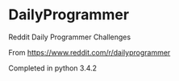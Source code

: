 # DailyProgrammer
Reddit Daily Programmer Challenges

From https://www.reddit.com/r/dailyprogrammer

Completed in python 3.4.2
